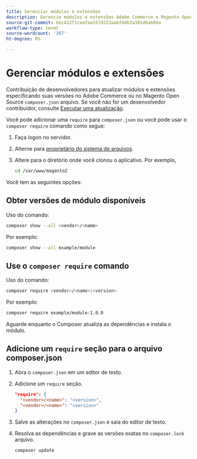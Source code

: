 ```yaml
---
title: Gerenciar módulos e extensões
description: Gerencie módulos e extensões Adobe Commerce e Magento Open Source usando a interface de linha de comando e o gerenciador de pacotes do Composer.
source-git-commit: bbc412f1ceafaa557d223aabfd4b2a381d6ab04a
workflow-type: tm+mt
source-wordcount: '167'
ht-degree: 0%

---
```



# Gerenciar módulos e extensões

Contribuição de desenvolvedores para atualizar módulos e extensões especificando suas versões no Adobe Commerce ou no Magento Open Source `composer.json` arquivo. Se você não for um desenvolvedor contribuidor, consulte [Executar uma atualização](../implementation/perform-upgrade.md).

Você pode adicionar uma `require` para `composer.json` ou você pode usar o `composer require` comando como segue:

1. Faça logon no servidor.
1. Alterne para [proprietário do sistema de arquivos](https://devdocs.magento.com/guides/v2.4/install-gde/prereq/file-sys-perms-over.html).
1. Altere para o diretório onde você clonou o aplicativo. Por exemplo,

   ```bash
   cd /var/www/magento2
   ```

Você tem as seguintes opções:

## Obter versões de módulo disponíveis

Uso do comando:

```bash
composer show --all <vendor>/<name>
```

Por exemplo:

```bash
composer show --all example/module
```

## Use o `composer require` comando

Uso do comando:

```bash
composer require <vendor>/<name>:<version>
```

Por exemplo:

```bash
composer require example/module:1.0.0
```

Aguarde enquanto o Composer atualiza as dependências e instala o módulo.

## Adicione um `require` seção para o arquivo composer.json

1. Abra o `composer.json` em um editor de texto.

1. Adicione um `require` seção.

   ```json
   "require": {
     "<vendor>/<name>": "<version>",
     "<vendor>/<name>": "<version>"
   }
   ```

1. Salve as alterações no `composer.json` e saia do editor de texto.

1. Resolva as dependências e grave as versões exatas no `composer.lock` arquivo.

   ```bash
   composer update
   ```
